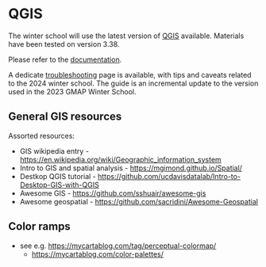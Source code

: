 # QGIS

The winter school will use the latest version of [QGIS](https://qgis.org) available. Materials have been tested on version 3.38.

Please refer to the [documentation](https://qgis.org/en/docs/index.html).

A dedicate [troubleshooting](qgis-troubleshooting.md) page is available, with tips and caveats related to the 2024 winter school. The guide is an incremental update to the version used in the 2023 GMAP Winter School.

## General GIS resources

Assorted resources:

* GIS wikipedia entry - https://en.wikipedia.org/wiki/Geographic_information_system
* Intro to GIS and spatial analysis - https://mgimond.github.io/Spatial/
* Destkop QGIS tutorial - https://github.com/ucdavisdatalab/Intro-to-Desktop-GIS-with-QGIS
* Awesome GIS - https://github.com/sshuair/awesome-gis
* Awesome geospatial - https://github.com/sacridini/Awesome-Geospatial

## Color ramps 

* see e.g. https://mycartablog.com/tag/perceptual-colormap/
  * https://mycartablog.com/color-palettes/
